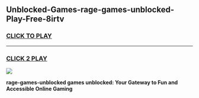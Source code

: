 
## Unblocked-Games-rage-games-unblocked-Play-Free-8irtv
<h3>
<a href="https://premium76.site?title=rage-games-unblocked&ref=09A">CLICK TO PLAY</a></h3>
<hr>

<h3>
<a href="https://premium76.site?title=rage-games-unblocked&ref=09A">CLICK 2 PLAY</a>
  
</h3>

<a href="https://premium76.site?title=rage-games-unblocked&ref=09A"><img src="https://clearcache.store/games.png"></a>


**rage-games-unblocked games unblocked: Your Gateway to Fun and Accessible Online Gaming**
